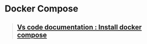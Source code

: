 # Docker Compose

> ## [Vs code documentation : Install docker compose](https://docs.microsoft.com/zh-tw/visualstudio/docker/tutorials/use-docker-compose)

